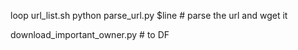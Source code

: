 loop url_list.sh
python parse_url.py $line  # parse the url and wget it 

download_important_owner.py  # to DF
